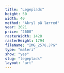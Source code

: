 ```yaml
---
title: "Legeplads"
height: 50
width: 40
method: "Akryl på lærred"
year: 2021
price: "2600"
rasterWidth: 1428
rasterHeight: 1794
fileName: "IMG_2578.JPG"
type: "maleri"
show: "yes"
slug: "legeplads"
layout: "art"
---
```

